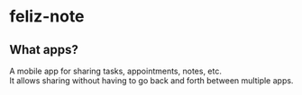 # feliz-note

## What apps?

A mobile app for sharing tasks, appointments, notes, etc.  
It allows sharing without having to go back and forth between multiple apps.
